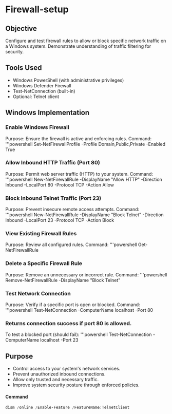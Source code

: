 # Firewall-setup
## Objective
Configure and test firewall rules to allow or block specific network traffic on a Windows system. Demonstrate understanding of traffic filtering for security.
## Tools Used
- Windows PowerShell (with administrative privileges)
- Windows Defender Firewall
- Test-NetConnection (built-in)
- Optional: Telnet client
## Windows Implementation
### Enable Windows Firewall
Purpose: Ensure the firewall is active and enforcing rules.
Command:
'''powershell
Set-NetFirewallProfile -Profile Domain,Public,Private -Enabled True
### Allow Inbound HTTP Traffic (Port 80)
Purpose: Permit web server traffic (HTTP) to your system.
Command:
'''powershell
New-NetFirewallRule -DisplayName "Allow HTTP" -Direction Inbound -LocalPort 80 -Protocol TCP -Action Allow
### Block Inbound Telnet Traffic (Port 23)
Purpose: Prevent insecure remote access attempts.
Command:
'''powershell
New-NetFirewallRule -DisplayName "Block Telnet" -Direction Inbound -LocalPort 23 -Protocol TCP -Action Block
### View Existing Firewall Rules
Purpose: Review all configured rules.
Command:
'''powershell
Get-NetFirewallRule
### Delete a Specific Firewall Rule
Purpose: Remove an unnecessary or incorrect rule.
Command:
'''powershell
Remove-NetFirewallRule -DisplayName "Block Telnet"
### Test Network Connection
Purpose: Verify if a specific port is open or blocked.
Command:
'''powershell
Test-NetConnection -ComputerName localhost -Port 80
### Returns connection success if port 80 is allowed.
To test a blocked port (should fail):
'''powershell
Test-NetConnection -ComputerName localhost -Port 23
## Purpose
- Control access to your system's network services.
- Prevent unauthorized inbound connections.
- Allow only trusted and necessary traffic.
- Improve system security posture through enforced policies.
#### Command
```powershell
dism /online /Enable-Feature /FeatureName:TelnetClient



